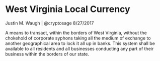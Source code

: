 # West Virginia Local Currency
Justin M. Waugh | @cryptosage
8/27/2017

A means to transact, within the borders of West Virginia, without the chokehold of corporate syphons taking all the medium of exchange to another geographical area to lock it all up in banks. This system shall be available to all residents and all businesses conducting any part of their business within the borders of our state.
